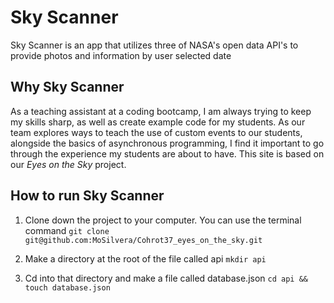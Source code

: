 # Sky Scanner

Sky Scanner is an app that utilizes three of NASA's open data API's to provide photos and information by user selected date

## Why Sky Scanner

As a teaching assistant at a coding bootcamp, I am always trying to keep my skills sharp, as well as create example code for my students. As our team explores ways to teach the use of custom events to our students, alongside the basics of asynchronous programming, I find it important to go through the experience my students are about to have.
This site is based on our *Eyes on the Sky* project.

## How to run Sky Scanner
1. Clone down the project to your computer. You can use the terminal command
     `git clone git@github.com:MoSilvera/Cohrot37_eyes_on_the_sky.git`

2. Make a directory at the root of the file called api
    `mkdir api`

3. Cd into that directory and make a file called database.json
    `cd api && touch database.json`

